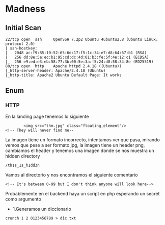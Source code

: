 # Madness

## Initial Scan
```
22/tcp open  ssh     OpenSSH 7.2p2 Ubuntu 4ubuntu2.8 (Ubuntu Linux; protocol 2.0)
| ssh-hostkey: 
|   2048 ac:f9:85:10:52:65:6e:17:f5:1c:34:e7:d8:64:67:b1 (RSA)
|   256 dd:8e:5a:ec:b1:95:cd:dc:4d:01:b3:fe:5f:4e:12:c1 (ECDSA)
|_  256 e9:ed:e3:eb:58:77:3b:00:5e:3a:f5:24:d8:58:34:8e (ED25519)
80/tcp open  http    Apache httpd 2.4.18 ((Ubuntu))
|_http-server-header: Apache/2.4.18 (Ubuntu)
|_http-title: Apache2 Ubuntu Default Page: It works
```
## Enum
### HTTP
En la landing page tenemos lo siguiente
```
        <img src="thm.jpg" class="floating_element"/>
<!-- They will never find me--
```
La imagen tiene un formato incorrecto, intentamos ver que pasa, mirando vemos que pese a ser formato jpg, la imagen tiene un header png, cambiamos el header y tenemos una imagen donde se nos muestra un hidden directory
```
/th1s_1s_h1dd3n
```
Vamos al directorio y nos encontramos el siguiente comentario
```
<!-- It's between 0-99 but I don't think anyone will look here-->
```
Probablemente en el backend haya un script en php esperando un secret como argumento
* 1.Generamos un diccionario
```
crunch 1 2 0123456789 > dic.txt
```
